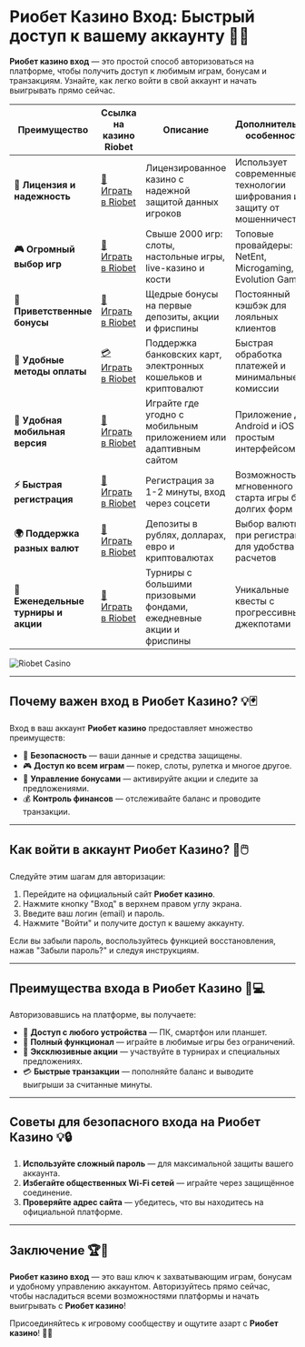 # Риобет Казино Вход: Быстрый доступ к вашему аккаунту 🎰🔑

**Риобет казино вход** — это простой способ авторизоваться на платформе, чтобы получить доступ к любимым играм, бонусам и транзакциям. Узнайте, как легко войти в свой аккаунт и начать выигрывать прямо сейчас.

| **Преимущество**                      | **Ссылка на казино Riobet**                | **Описание**                                       | **Дополнительные особенности**                     |
|----------------------------------------|--------------------------------------------|--------------------------------------------------|--------------------------------------------------|
| **🎰 Лицензия и надежность**           | [💎 Играть в Riobet](https://brandplay.link/7xBLTPyj) | Лицензированное казино с надежной защитой данных игроков | Использует современные технологии шифрования и защиту от мошенничества |
| **🎮 Огромный выбор игр**              | [🎉 Играть в Riobet](https://brandplay.link/7xBLTPyj) | Свыше 2000 игр: слоты, настольные игры, live-казино и кости | Топовые провайдеры: NetEnt, Microgaming, Evolution Gaming |
| **🎁 Приветственные бонусы**          | [🎯 Играть в Riobet](https://brandplay.link/7xBLTPyj) | Щедрые бонусы на первые депозиты, акции и фриспины | Постоянный кэшбэк для лояльных клиентов |
| **💸 Удобные методы оплаты**           | [💳 Играть в Riobet](https://brandplay.link/7xBLTPyj) | Поддержка банковских карт, электронных кошельков и криптовалют | Быстрая обработка платежей и минимальные комиссии |
| **📱 Удобная мобильная версия**        | [🚀 Играть в Riobet](https://brandplay.link/7xBLTPyj) | Играйте где угодно с мобильным приложением или адаптивным сайтом | Приложение для Android и iOS с простым интерфейсом |
| **⚡ Быстрая регистрация**             | [🔑 Играть в Riobet](https://brandplay.link/7xBLTPyj) | Регистрация за 1-2 минуты, вход через соцсети | Возможность мгновенного старта игры без долгих форм |
| **🌍 Поддержка разных валют**          | [💸 Играть в Riobet](https://brandplay.link/7xBLTPyj) | Депозиты в рублях, долларах, евро и криптовалютах | Выбор валюты при регистрации для удобства расчетов |
| **🏅 Еженедельные турниры и акции**    | [🎲 Играть в Riobet](https://brandplay.link/7xBLTPyj) | Турниры с большими призовыми фондами, ежедневные акции и фриспины | Уникальные квесты с прогрессивными джекпотами |

![Riobet Casino](https://www.bragazeta.ru/wp-content/uploads/2023/06/riobet1.webp)

---

## Почему важен вход в Риобет Казино? 💡🃏

Вход в ваш аккаунт **Риобет казино** предоставляет множество преимуществ:

- 🔐 **Безопасность** — ваши данные и средства защищены.
- 🎮 **Доступ ко всем играм** — покер, слоты, рулетка и многое другое.
- 🎁 **Управление бонусами** — активируйте акции и следите за предложениями.
- 💰 **Контроль финансов** — отслеживайте баланс и проводите транзакции.

---

## Как войти в аккаунт Риобет Казино? 🚀🖱️

Следуйте этим шагам для авторизации:

1. Перейдите на официальный сайт **Риобет казино**.
2. Нажмите кнопку "Вход" в верхнем правом углу экрана.
3. Введите ваш логин (email) и пароль.
4. Нажмите "Войти" и получите доступ к вашему аккаунту.

Если вы забыли пароль, воспользуйтесь функцией восстановления, нажав "Забыли пароль?" и следуя инструкциям.

---

## Преимущества входа в Риобет Казино 🌟💻

Авторизовавшись на платформе, вы получаете:

- 📱 **Доступ с любого устройства** — ПК, смартфон или планшет.
- 🎲 **Полный функционал** — играйте в любимые игры без ограничений.
- 🎁 **Эксклюзивные акции** — участвуйте в турнирах и специальных предложениях.
- 💳 **Быстрые транзакции** — пополняйте баланс и выводите выигрыши за считанные минуты.

---

## Советы для безопасного входа на Риобет Казино 💡🔒

1. **Используйте сложный пароль** — для максимальной защиты вашего аккаунта.
2. **Избегайте общественных Wi-Fi сетей** — играйте через защищённое соединение.
3. **Проверяйте адрес сайта** — убедитесь, что вы находитесь на официальной платформе.

---

## Заключение 🏆🎉

**Риобет казино вход** — это ваш ключ к захватывающим играм, бонусам и удобному управлению аккаунтом. Авторизуйтесь прямо сейчас, чтобы насладиться всеми возможностями платформы и начать выигрывать с **Риобет казино**!

Присоединяйтесь к игровому сообществу и ощутите азарт с **Риобет казино**! 🎯🌟

